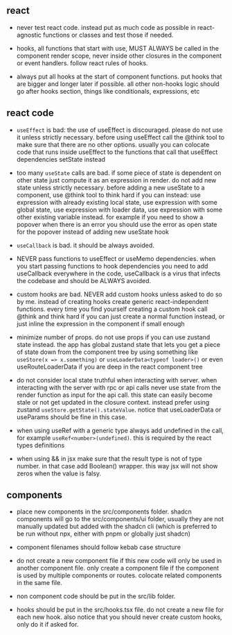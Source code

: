 ## react

- never test react code. instead put as much code as possible in react-agnostic functions or classes and test those if needed.

- hooks, all functions that start with use, MUST ALWAYS be called in the component render scope, never inside other closures in the component or event handlers. follow react rules of hooks.

- always put all hooks at the start of component functions. put hooks that are bigger and longer later if possible. all other non-hooks logic should go after hooks section, things like conditionals, expressions, etc

## react code

- `useEffect` is bad: the use of useEffect is discouraged. please do not use it unless strictly necessary. before using useEffect call the @think tool to make sure that there are no other options. usually you can colocate code that runs inside useEffect to the functions that call that useEffect dependencies setState instead

- too many `useState` calls are bad. if some piece of state is dependent on other state just compute it as an expression in render. do not add new state unless strictly necessary. before adding a new useState to a component, use @think tool to think hard if you can instead: use expression with already existing local state, use expression with some global state, use expression with loader data, use expression with some other existing variable instead. for example if you need to show a popover when there is an error you should use the error as open state for the popover instead of adding new useState hook

- `useCallback` is bad. it should be always avoided.

- NEVER pass functions to useEffect or useMemo dependencies. when you start passing functions to hook dependencies you need to add useCallback everywhere in the code, useCallback is a virus that infects the codebase and should be ALWAYS avoided.

- custom hooks are bad. NEVER add custom hooks unless asked to do so by me. instead of creating hooks create generic react-independent functions. every time you find yourself creating a custom hook call @think and think hard if you can just create a normal function instead, or just inline the expression in the component if small enough

- minimize number of props. do not use props if you can use zustand state instead. the app has global zustand state that lets you get a piece of state down from the component tree by using something like `useStore(x => x.something)` or `useLoaderData<typeof loader>()` or even useRouteLoaderData if you are deep in the react component tree

- do not consider local state truthful when interacting with server. when interacting with the server with rpc or api calls never use state from the render function as input for the api call. this state can easily become stale or not get updated in the closure context. instead prefer using zustand `useStore.getState().stateValue`. notice that useLoaderData or useParams should be fine in this case.

- when using useRef with a generic type always add undefined in the call, for example `useRef<number>(undefined)`. this is required by the react types definitions

- when using && in jsx make sure that the result type is not of type number. in that case add Boolean() wrapper. this way jsx will not show zeros when the value is falsy.

## components

- place new components in the src/components folder. shadcn components will go to the src/components/ui folder, usually they are not manually updated but added with the shadcn cli (which is preferred to be run without npx, either with pnpm or globally just shadcn)

- component filenames should follow kebab case structure

- do not create a new component file if this new code will only be used in another component file. only create a component file if the component is used by multiple components or routes. colocate related components in the same file.

- non component code should be put in the src/lib folder.

- hooks should be put in the src/hooks.tsx file. do not create a new file for each new hook. also notice that you should never create custom hooks, only do it if asked for.
